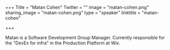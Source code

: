 +++
Title = "Matan Cohen"
Twitter = ""
image = "matan-cohen.png"
sharing_image = "matan-cohen.png"
type = "speaker"
linktitle = "matan-cohen"

+++

Matan is a Software Development Group Manager. Currently responsible for the "DevEx for infra" in the Production Platform at Wix.
